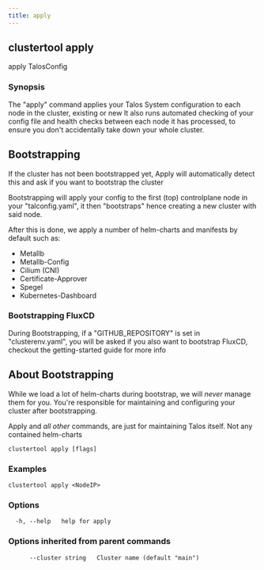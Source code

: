 ```yaml
---
title: apply
---
```

## clustertool apply

apply TalosConfig

### Synopsis

The "apply" command applies your Talos System configuration to each node in the cluster, existing or new It also runs automated checking of your config file and health checks between each node it has processed, to ensure you don't accidentally take down your whole cluster.

## Bootstrapping
If the cluster has not been bootstrapped yet, Apply will automatically detect this and ask if you want to bootstrap the cluster

Bootstrapping will apply your config to the first (top) controlplane node in your "talconfig.yaml", it then "bootstraps" hence creating a new cluster with said node.

After this is done, we apply a number of helm-charts and manifests by default such as:

- Metallb
- Metallb-Config
- Cilium (CNI)
- Certificate-Approver
- Spegel
- Kubernetes-Dashboard

### Bootstrapping FluxCD

During Bootstrapping, if a "GITHUB_REPOSITORY" is set in "clusterenv.yaml", you will be asked if you also want to bootstrap FluxCD, checkout the getting-started guide for more info

## About Bootstrapping

While we load a lot of helm-charts during bootstrap, we will *never* manage them for you.
You're responsible for maintaining and configuring your cluster after bootstrapping.

Apply and *all other* commands, are just for maintaining Talos itself.
Not any contained helm-charts

```
clustertool apply [flags]
```

### Examples

```
clustertool apply <NodeIP>
```

### Options

```
  -h, --help   help for apply
```

### Options inherited from parent commands

```
      --cluster string   Cluster name (default "main")
```
